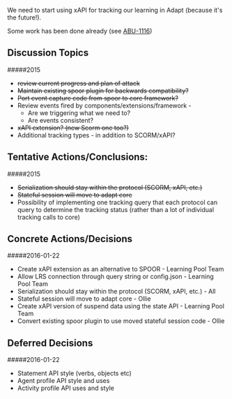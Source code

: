 We need to start using xAPI for tracking our learning in Adapt (because it's the future!).

Some work has been done already (see [ABU-1116](https://adaptlearning.atlassian.net/browse/ABU-1116))

## Discussion Topics
#####2015
* ~~review current progress and plan of attack~~
* ~~Maintain existing spoor plugin for backwards compatibility?~~
* ~~Port event capture code from spoor to core framework?~~
* Review events fired by components/extensions/framework - 
  * Are we triggering what we need to? 
  * Are events consistent?
* ~~xAPI extension? (new Scorm one too?)~~
* Additional tracking types - in addition to SCORM/xAPI?

## Tentative Actions/Conclusions:
#####2015
* ~~Serialization should stay within the protocol (SCORM, xAPI, etc.)~~
* ~~Stateful session will move to adapt core~~
* Possibility of implementing one tracking query that each protocol can query to determine the tracking status (rather than a lot of individual tracking calls to core)

## Concrete Actions/Decisions
#####2016-01-22
* Create xAPI extension as an alternative to SPOOR - Learning Pool Team
* Allow LRS connection through query string or config.json - Learning Pool Team
* Serialization should stay within the protocol (SCORM, xAPI, etc.) - All
* Stateful session will move to adapt core - Ollie
* Create xAPI version of suspend data using the state API - Learning Pool Team
* Convert existing spoor plugin to use moved stateful session code - Ollie

## Deferred Decisions
#####2016-01-22
* Statement API style (verbs, objects etc)
* Agent profile API style and uses
* Activity profile API uses and style